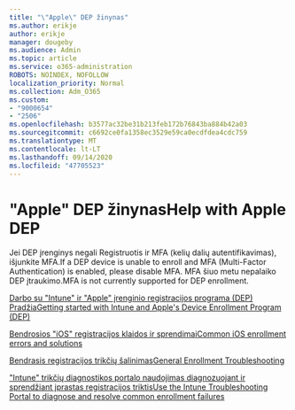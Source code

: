 ```yaml
---
title: "\"Apple\" DEP žinynas"
ms.author: erikje
author: erikje
manager: dougeby
ms.audience: Admin
ms.topic: article
ms.service: o365-administration
ROBOTS: NOINDEX, NOFOLLOW
localization_priority: Normal
ms.collection: Adm_O365
ms.custom:
- "9000654"
- "2506"
ms.openlocfilehash: b3577ac32be31b213feb172b76843ba884b42a03
ms.sourcegitcommit: c6692ce0fa1358ec3529e59ca0ecdfdea4cdc759
ms.translationtype: MT
ms.contentlocale: lt-LT
ms.lasthandoff: 09/14/2020
ms.locfileid: "47705523"
---
```

# <a name="help-with-apple-dep"></a><span data-ttu-id="52c33-102">"Apple" DEP žinynas</span><span class="sxs-lookup"><span data-stu-id="52c33-102">Help with Apple DEP</span></span>

<span data-ttu-id="52c33-103">Jei DEP įrenginys negali Registruotis ir MFA (kelių dalių autentifikavimas), išjunkite MFA.</span><span class="sxs-lookup"><span data-stu-id="52c33-103">If a DEP device is unable to enroll and MFA (Multi-Factor Authentication) is enabled, please disable MFA.</span></span> <span data-ttu-id="52c33-104">MFA šiuo metu nepalaiko DEP įtraukimo.</span><span class="sxs-lookup"><span data-stu-id="52c33-104">MFA is not currently supported for DEP enrollment.</span></span>

[<span data-ttu-id="52c33-105">Darbo su "Intune" ir "Apple" įrenginio registracijos programa (DEP) Pradžia</span><span class="sxs-lookup"><span data-stu-id="52c33-105">Getting started with Intune and Apple's Device Enrollment Program (DEP)</span></span>](https://docs.microsoft.com/intune/enrollment/device-enrollment-program-enroll-ios)

[<span data-ttu-id="52c33-106">Bendrosios "iOS" registracijos klaidos ir sprendimai</span><span class="sxs-lookup"><span data-stu-id="52c33-106">Common iOS enrollment errors and solutions</span></span>](https://docs.microsoft.com/intune/enrollment/troubleshoot-ios-enrollment-errors)

[<span data-ttu-id="52c33-107">Bendrasis registracijos trikčių šalinimas</span><span class="sxs-lookup"><span data-stu-id="52c33-107">General Enrollment Troubleshooting</span></span>](https://docs.microsoft.com/intune/enrollment/troubleshoot-device-enrollment-in-intune)

[<span data-ttu-id="52c33-108">"Intune" trikčių diagnostikos portalo naudojimas diagnozuojant ir sprendžiant įprastas registracijos triktis</span><span class="sxs-lookup"><span data-stu-id="52c33-108">Use the Intune Troubleshooting Portal to diagnose and resolve common enrollment failures</span></span>](https://docs.microsoft.com/intune/fundamentals/help-desk-operators)


